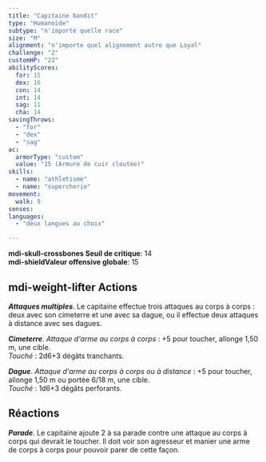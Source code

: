 ```yaml
---
title: "Capitaine bandit"
type: "Humanoïde"
subtype: "n'importe quelle race"
size: "M"
alignment: "n'importe quel alignement autre que Loyal"
challenge: "2"
customHP: "22"
abilityScores:
  for: 15
  dex: 16
  con: 14
  int: 14
  sag: 11
  cha: 14
savingThrows:
  - "for"
  - "dex"
  - "sag"
ac:
  armorType: "custom"
  value: "15 (Armure de cuir cloutée)"
skills:
  - name: "athletisme"
  - name: "supercherie"
movement:
  walk: 9
senses:
languages:
  - "deux langues au choix"

---
```

**<v-icon>mdi-skull-crossbones</v-icon> Seuil de critique**: 14        
**<v-icon>mdi-shield</v-icon>Valeur offensive globale**: 15   
## <v-icon>mdi-weight-lifter</v-icon> Actions
_**Attaques multiples**_. Le capitaine effectue trois attaques au corps à corps : deux avec son cimeterre et une avec sa dague, ou il effectue deux attaques à distance avec ses dagues.

_**Cimeterre**_. _Attaque d'arme au corps à corps_ : +5 pour toucher, allonge 1,50 m, une cible.  
_Touché_ : 2d6+3 dégâts tranchants.

_**Dague**_. _Attaque d'arme au corps à corps ou à distance_ : +5 pour toucher, allonge 1,50 m ou portée 6/18 m, une cible.  
_Touché_ : 1d6+3 dégâts perforants.

## Réactions
_**Parade**_. Le capitaine ajoute 2 à sa parade contre une attaque au corps à corps qui devrait le toucher. Il doit voir son agresseur et manier une arme de corps à corps pour pouvoir parer de cette façon.
